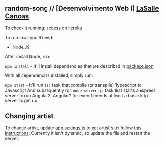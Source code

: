 ## random-song // [Desenvolvimento Web I] [LaSalle Canoas](http://unilasalle.edu.br/canoas/)

To check it running: [access on heroku](http://random-song.herokuapp.com)

To run local you'll need:

* [Node.JS](https://nodejs.org/en/download/)

After install Node, run:

`npm install` - It'll install dependencies that are described in [package.json](https://github.com/ndeitch/random-song/blob/master/package.json)

With all dependencies installed, simply run:

`npm start` - It'll run `tsc` task that compile (or transpile) Typescript to Javascript 
And subsequently run `node server.js` task that starts a express server to run Angular2, Angular2 (or even 1) needs at least a basic http server to get up.

## Changing artist

To change artist, update [app.settings.ts](https://github.com/ndeitch/random-song/blob/master/app/app.settings.ts) to get artist's uri follow [this instructions](https://developer.spotify.com/web-api/user-guide/#spotify-uris-and-ids). Currently it isn't dynamic, so update the file and restart the server.
